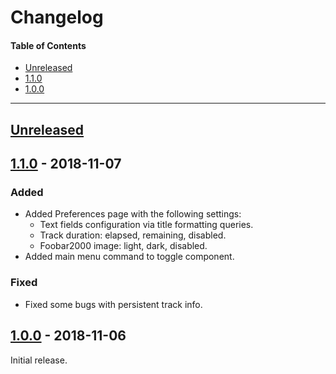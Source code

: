 # Changelog

#### Table of Contents
- [Unreleased](#unreleased)
- [1.1.0](#110---2018-11-06)
- [1.0.0](#100---2018-11-06)

___

## [Unreleased][]

## [1.1.0][] - 2018-11-07

### Added
- Added Preferences page with the following settings:
  - Text fields configuration via title formatting queries.
  - Track duration: elapsed, remaining, disabled.
  - Foobar2000 image: light, dark, disabled.
- Added main menu command to toggle component.

### Fixed
- Fixed some bugs with persistent track info.

## [1.0.0][] - 2018-11-06
Initial release.

[unreleased]: https://github.com/TheQwertiest/foo_discord_rich/compare/v1.0.0...HEAD
[1.1.0]: https://github.com/TheQwertiest/foo_discord_rich/compare/v1.0.0...v1.1.0
[1.0.0]: https://github.com/TheQwertiest/foo_discord_rich/commits/v1.0.0
